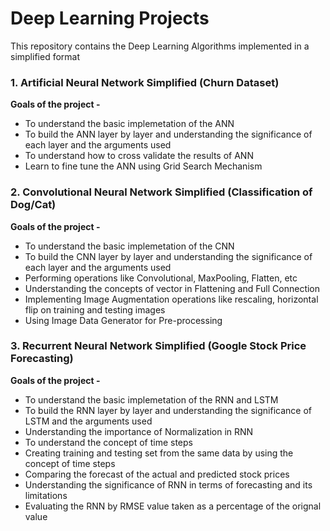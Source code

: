 # Deep Learning Projects
This repository contains the Deep Learning Algorithms implemented in a simplified format

### **1. Artificial Neural Network Simplified (Churn Dataset)**
**Goals of the project -**
* To understand the basic implemetation of the ANN
* To build the ANN layer by layer and understanding the significance of each layer and the arguments used
* To understand how to cross validate the results of ANN
* Learn to fine tune the ANN using Grid Search Mechanism

### **2. Convolutional Neural Network Simplified (Classification of Dog/Cat)**
**Goals of the project -**
* To understand the basic implemetation of the CNN
* To build the CNN layer by layer and understanding the significance of each layer and the arguments used
* Performing operations like Convolutional, MaxPooling, Flatten, etc
* Understanding the concepts of vector in Flattening and Full Connection
* Implementing Image Augmentation operations like rescaling, horizontal flip on training and testing images 
* Using Image Data Generator for Pre-processing

### **3. Recurrent Neural Network Simplified (Google Stock Price Forecasting)**
**Goals of the project -**
* To understand the basic implemetation of the RNN and LSTM
* To build the RNN layer by layer and understanding the significance of LSTM and the arguments used
* Understanding the importance of Normalization in RNN
* To understand the concept of time steps
* Creating training and testing set from the same data by using the concept of time steps
* Comparing the forecast of the actual and predicted stock prices
* Understanding the significance of RNN in terms of forecasting and its limitations
* Evaluating the RNN by RMSE value taken as a percentage of the orignal value

